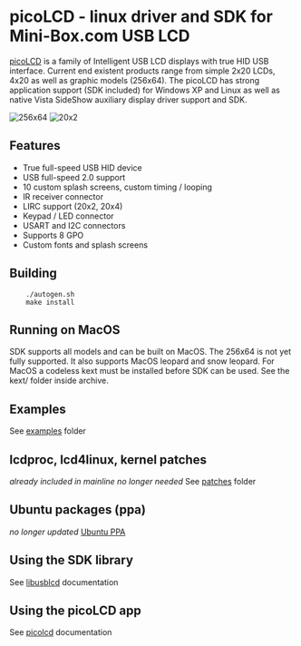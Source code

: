 # picoLCD - linux driver and SDK for Mini-Box.com USB LCD

[picoLCD](https://www.mini-box.com/picoLCD) is a family of Intelligent USB LCD displays with true HID USB interface. Current end existent products range from simple 2x20 LCDs, 4x20 as well as graphic models (256x64). The picoLCD has strong application support (SDK included) for Windows XP and Linux as well as native Vista SideShow auxiliary display driver support and SDK.

![256x64](https://www.mini-box.com/core/media/media.nl?id=18687&c=ACCT127230&h=3cde0d8a695a00886f7b)
![20x2](https://www.mini-box.com/core/media/media.nl?id=18681&c=ACCT127230&h=13d54ca450368cba4c0e)

## Features

- True full-speed USB HID device
- USB full-speed 2.0 support
- 10 custom splash screens, custom timing / looping
- IR receiver connector
- LIRC support (20x2, 20x4)
- Keypad / LED connector
- USART and I2C connectors
- Supports 8 GPO
- Custom fonts and splash screens


## Building
        ./autogen.sh
        make install

## Running on MacOS

SDK supports all models and can be built on MacOS. The 256x64 is not yet fully supported. It also supports MacOS leopard and snow leopard. For MacOS a codeless kext must be installed before SDK can be used. See the kext/ folder inside archive.

## Examples

See [examples](doc/examples/) folder 

## lcdproc, lcd4linux, kernel patches 
*already included in mainline no longer needed*
See [patches](patches/) folder

## Ubuntu packages (ppa)
*no longer updated*
[Ubuntu PPA](https://launchpad.net/~mini-box.com/+archive/ubuntu/ppa)

## Using the SDK library

See [libusblcd](doc/libusblcd-development-guide.txt) documentation

## Using the picoLCD app
See [picolcd](doc/usblcd-client-guide.txt) documentation

    
